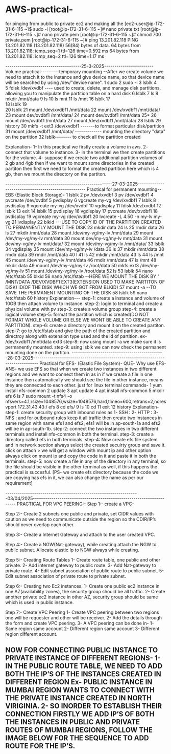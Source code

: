 # AWS-practical-
for pinging from public to private ec2 and making all the 
[ec2-user@ip-172-31-6-115 ~]$ sudo -i
[root@ip-172-31-6-115 ~]# nano private.txt
[root@ip-172-31-6-115 ~]# nano private.pem
[root@ip-172-31-6-115 ~]# chmod 700 private.pem
[root@ip-172-31-6-115 ~]# ping 13.201.82.118
PING 13.201.82.118 (13.201.82.118) 56(84) bytes of data.
64 bytes from 13.201.82.118: icmp_seq=1 ttl=126 time=0.592 ms
64 bytes from 13.201.82.118: icmp_seq=2 ttl=126 time=1.17 ms


-------------------------------------25-3-2025------------------------
Volume practical---------temporary mounting
--After we create volume we need to attach it to the instance and give device name, so that device name will be searched by using /dev/"device name".
    1  sudo
    2  sudo -i
    3  lsblk
    4  
    5  fdisk /dev/xvdbf ---- used to create, delete, and manage disk partitions, allowing you to manipulate the partition table on a hard disk
    6  lsblk
    7  ls
    8  mkdir /mnt/data
    9  ls
   10  ls mnt
   11  ls /mnt
   16  lsblk
   17  
   18  lsblk
   19  
   20  lsblk
   21  mount /dev/xvdbf1 /mnt/data
   22  mount /dev/xvdbf1 /mnt/data/
   23  mount dev/xvdbf1 /mnt/data/
   24  mount dev/xvdbf1 /mnt/data
   25*
   26  mount /dev/xvdbf1 /mnt/data
   27  mount /dev/xvdbf1 /mnt/data/
   28  lsblk
   29  history
   30  mkfs -t ext3 /dev/xvdbf1 -------to format particular disk/partition
   31  mount /dev/xvdbf1 /mnt/data/ ------------- mounting the directory "data" on the partition
   32  lsblk-------- to check all the partition created

Explanation-
1- In this practical we firstly create a volume in aws.
2- connect that volume to instance.
3- in the terminal we then create partitions for the volume.
4- suppose if we create two additional partition volumes of 2 gb and 4gb then if we want to mount some directories in the created partiton then first we need to format the created partition here which is 4 gb, then we mount the directory on the partiton. 

----------------------------------------------------27-03-2025----------------------------------------------------
Practical for permanent mounting-- EBS (Elastic Block Storage)-
 1  lsblk
    2  pv /dev/xvdbf
    3  pv /dev/xvdbf1
    4  pvcreate /dev/xvdbf
    5  pvdisplay
    6  vgcreate my-vg /dev/xvdbf1
    7  lsblk
    8  pvdisplay
    9  vgcreate my-vg /dev/xvdbf
   10  vgdisplay
   11  fdisk /dev/xvdbf
   12  lsblk
   13  exit
   14  lsblk
   15  pvdisplay
   16  vgdisplay
   17  pvcreate /dev/xvdbf1
   18  pvdisplay
   19  vgcreate my-vg /dev/xvdbf1
   20  lvcreate -L 4.5G -n my-lv my-vg
   21  lvdisplay
   22  blkid ---USE TO COPY ID OF THE PARTITION CREATED TO PERMANENTLY MOUNT THE DISK
   23  mkdir data
   24  ls
   25  rmdir data
   26  ls
   27  mkdir /mnt/data
   28  mount /dev/my-vg/my-lv /mnt/data
   29  mount /dev/my-vg/my-lv mnt/data
   30  mount dev/my-vg/my-lv mnt/data
   31  mount dev/my-vg/my-lv mnt/data/
   32  mount /dev/my-vg/my-lv /mnt/data/
   33  lsblk
   34  vgdisplay
   35  mount /dev/my-vg/my-lv /data
   36  ls
   37  mkdir /mnt/data
   38  rmdir data
   39  rmdir /mnt/data
   40  l
   41  ls
   42  mkdir /mnt/data
   43  ls
   44  ls /mnt
   45  mount /dev/my-vg/my-lv /mnt/data
   46  rmdir /mnt/data
   47  ls /mnt
   48  mkdir data
   49  mount /dev/my-vg/my-lv /root/data
   50  mkfs.ext3 /dev/my-vg/my-lv
   51  mount /dev/my-vg/my-lv /root/data
   52  ls
   53  lsblk
   54  nano /etc/fstab
   55  blkid
   56  nano /etc/fstab --HERE WE MOUNT THE DISK BY " 
   /MNT/DATA /DEV/XVDBF1 EXT3(EXTENSION USED TO MAKE PARTITON OF DISK) ID(OF THE DISK WHICH WE GOT FROM BLKID)
   57  mount -a --TO SAVE THE PERMANENT MOUNTING OF THE DISK
   58  lsblk
   59  nano /etc/fstab
   60  history
Explanation---
step-1: create a instance and volume of 10GB then attach volume to instance.
step-2: login to terminal and create a physical volume with pv
step-3: create a volume group
step-4: create a logical volume
step-5: format the partition which is created(DO NOT FORMAT WHOLE VOLUME OR ELSE WE WONT BE ABLE TO CREATE ANY PARTITION).
step-6: create a directory and mount it on the created partiton.
step-7: go to /etc/fstab and give the path of the created partition and directroy along with extension type used and the id of partition.
ex- /dev/xvdbf1 /mnt/data ext3 <id of partition>
step-8: now using mount -a we make sure it is permanently mounted.
step-9: using lsblk we can now check the permanent mounting done on the partiton.
---------------------------------------------28-03-2025--------------------------------------------------------------------------------
Practical for EFS- (Elastic File System)-
QUE- Why use EFS- 
ANS- we use EFS so that when we create two instances in two different regions and we want to connect them in as in if we create a file in one instance then automatically we should see the file in other instance, means they are connected to each other.
just for linux terminal commands-
  1  yum install nfs-common
    2  update
    3  apt update
    4  apt install nfs-common
    5  mkdir efs
    6  ls
    7  sudo mount -t nfs4 -o nfsvers=4.1,rsize=1048576,wsize=1048576,hard,timeo=600,retrans=2,noresvport 172.31.43.43:/ efs
    8  cd efs/
    9  ls
   10  cd
   11  exit
   12  history
Explanation-
step-1: create security group with inbound rules as 
1- SSH : 
2- HTTP : 
3- NFS :
and for outbound rules keep it all traffic then create two instances in same region with name efs1 and efs2, efs1 will be in ap-south-1a and efs2 will be in ap-south-1b.
step-2: connect the two instances in two different terminals and install nfs-common in both the terminal.
step-3: create a directory called efs in both terminals.
step-4: Now create efs file system and in network section always select the created secuirty group and save it.
click on attach > we will get a window with mount ip and other option always click on mount ip and copy the code in it and paste it in both the terminals.
step-5: now create a file in any of the directory in any terminal, so the file should be visible in the other terminal as well, if this happens the practical is succesful.
[PS- we create efs directory because the code we are copying has efs in it, we can also change the name as per our requirement]

-----------------------------------------------------------------03/04/2025---------------------------------------------------------------------
PRACTICAL FOR VPC PEERING:-
Step 1:-
create a VPC- 
 
 Step 2:-
Create 2 subnets one public and private, set CIDR values with caution as we need to communicate outside the region so the CDIR/IP’s should never overlap each other.
 
Step 3:-
Create a Internet Gateway and attach to the user created VPC.
 
Step 4:-
Create a NGW(Nat-gateway), while creating attach the NGW to public subnet. Allocate elastic Ip to NGW always while creating.
 
Step 5:- Creating Route Tables
1-	Create route table, one public and other private.
2-	Add internet gateway to public route.
3-	Add Nat-gateway to private route.
4-	Edit subnet association of public route to public subnet.
5-	Edit subnet association of private route to private subnet. 

Step 6:- Creating two Ec2 instances.
1-	Create one public ec2 instance in one AZ(availability zones), the security group should be all traffic.
2-	Create another private ec2 instance in other AZ, security group should be same which is used in public instance.
  
Step 7:- Create VPC Peering
1-	Create VPC peering between two regions one will be requester and other will be receiver.
2-	Add the details through the form and create VPC peering.
3-	A VPC peering can be done in-
1-	Same region same account
2-	Different region same account
3-	Different region different account.
 
 NOW FOR CONNECTING PUBLIC INSTANCE TO PRIVATE INSTANCE OF DIFFERENT REGIONS-
1-	IN THE PUBLIC ROUTE TABLE, WE NEED TO ADD BOTH THE IP’S OF THE INSTANCES CREATED IN DIFFERENT REGION
Ex- PUBLIC INSTANCE IN MUMBAI REGION WANTS TO CONNECT WITH THE PRIVATE INSTANCE CREATED IN NORTH VIRIGINIA.
2-	SO INORDER TO ESTABLISH THEIR CONNECTION FIRSTLY WE ADD IP’S OF BOTH THE INSTANCES IN PUBLIC AND PRIVATE ROUTES OF MUMBAI REGIONS, FOLLOW THE IMAGE BELOW FOR THE SEQUENCE TO ADD ROUTE FOR THE IP’S.
------------------------------------------------------------------------------------------------------------------

 














